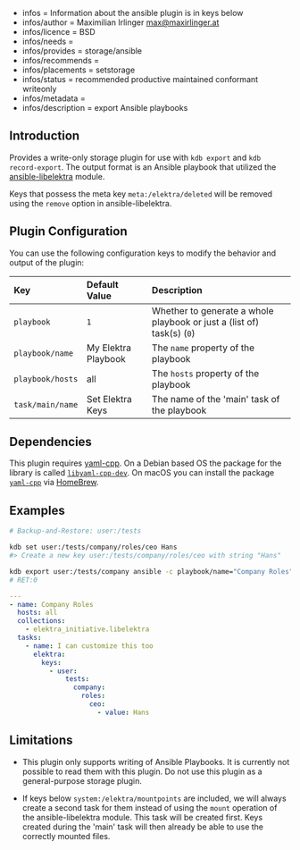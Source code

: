 - infos = Information about the ansible plugin is in keys below
- infos/author = Maximilian Irlinger <max@maxirlinger.at>
- infos/licence = BSD
- infos/needs =
- infos/provides = storage/ansible
- infos/recommends =
- infos/placements = setstorage
- infos/status = recommended productive maintained conformant writeonly
- infos/metadata =
- infos/description = export Ansible playbooks

## Introduction

Provides a write-only storage plugin for use with `kdb export` and `kdb record-export`.
The output format is an Ansible playbook that utilized the [ansible-libelektra](https://github.com/ElektraInitiative/ansible-libelektra) module.

Keys that possess the meta key `meta:/elektra/deleted` will be removed using the `remove` option in ansible-libelektra.

## Plugin Configuration

You can use the following configuration keys to modify the behavior and output of the plugin:

| Key              | Default Value       | Description                                                            |
| :--------------- | :------------------ | :--------------------------------------------------------------------- |
| `playbook`       | `1`                 | Whether to generate a whole playbook or just a (list of) task(s) (`0`) |
| `playbook/name`  | My Elektra Playbook | The `name` property of the playbook                                    |
| `playbook/hosts` | all                 | The `hosts` property of the playbook                                   |
| `task/main/name` | Set Elektra Keys    | The name of the 'main' task of the playbook                            |

## Dependencies

This plugin requires [yaml-cpp][]. On a Debian based OS the package for the library is called [`libyaml-cpp-dev`](https://packages.debian.org/libyaml-cpp-dev). On macOS you can install the package [`yaml-cpp`](https://repology.org/project/yaml-cpp) via [HomeBrew](https://brew.sh).

## Examples

```sh
# Backup-and-Restore: user:/tests

kdb set user:/tests/company/roles/ceo Hans
#> Create a new key user:/tests/company/roles/ceo with string "Hans"

kdb export user:/tests/company ansible -c playbook/name="Company Roles",task/main/name="I can customize this too"
# RET:0
```

```yaml
---
- name: Company Roles
  hosts: all
  collections:
    - elektra_initiative.libelektra
  tasks:
    - name: I can customize this too
      elektra:
        keys:
          - user:
              tests:
                company:
                  roles:
                    ceo:
                      - value: Hans
```

## Limitations

- This plugin only supports writing of Ansible Playbooks.
  It is currently not possible to read them with this plugin.
  Do not use this plugin as a general-purpose storage plugin.

- If keys below `system:/elektra/mountpoints` are included, we will always create a second task for them instead of using the `mount` operation of the ansible-libelektra module.
  This task will be created first.
  Keys created during the 'main' task will then already be able to use the correctly mounted files.

[yaml-cpp]: https://github.com/jbeder/yaml-cpp
